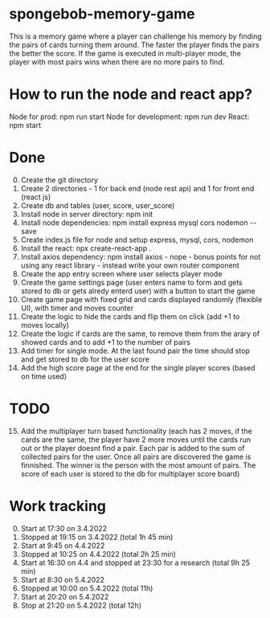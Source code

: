 # spongebob-memory-game
This is a memory game where a player can challenge his memory by finding the pairs of cards turning them around. The faster the player finds the pairs the better the score. If the game is executed in multi-player mode, the player with most pairs wins when there are no more pairs to find.

# How to run the node and react app?
 
Node for prod: npm run start
Node for development: npm run dev
React: npm start

# Done

0. Create the git directory
1. Create 2 directories - 1 for back end (node rest api) and 1 for front end (react js)
2. Create db and tables (user, score, user_score)
3. Install node in server directory: npm init
4. Install node dependencies: npm install express mysql cors nodemon --save
5. Create index.js file for node and setup express, mysql, cors, nodemon
6. Install the react: npx create-react-app .
7. Install axios dependency: npm install axios - nope - bonus points for not using any react library - instead write your own router component
8. Create the app entry screen where user selects player mode
9. Create the game settings page (user enters name to form and gets stored to db or gets alredy enterd user) with a button to start the game
10. Create game page with fixed grid and cards displayed randomly (flexible UI), with timer and moves counter
11. Create the logic to hide the cards and flip them on click (add +1 to moves locally)
12. Create the logic if cards are the same, to remove them from the arary of showed cards and to add +1 to the number of pairs
13. Add timer for single mode. At the last found pair the time should stop and get stored to db for the user score
14. Add the high score page at the end for the single player scores (based on time used)

# TODO

15. Add the multiplayer turn based functionality (each has 2 moves, if the cards are the same, the player have 2 more moves until the cards run out or the player doesnt find a pair. Each par is added to the sum of collected pairs for the user. Once all pairs are discovered the game is finnished. The winner is the person with the most amount of pairs. The score of each user is stored to the db for multiplayer score board)


# Work tracking

0. Start at 17:30 on 3.4.2022 
1. Stopped at 19:15 on 3.4.2022 (total 1h 45 min)
2. Start at 9:45 on 4.4.2022
3. Stopped at 10:25 on 4.4.2022 (total 2h 25 min)
4. Start at 16:30 on 4.4 and stopped at 23:30 for a research (total 9h 25 min)
5. Start at 8:30 on 5.4.2022
6. Stopped at 10:00 on 5.4.2022 (total 11h)
7. Start at 20:20 on 5.4.2022
8. Stop at 21:20 on 5.4.2022 (total 12h)